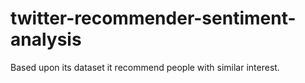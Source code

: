 # twitter-recommender-sentiment-analysis
Based upon its dataset it recommend people with similar interest.
